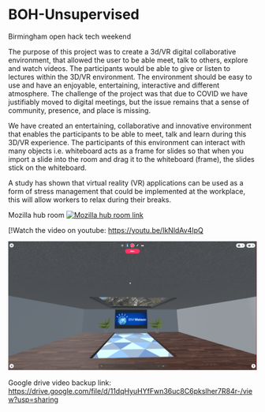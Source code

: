 # BOH-Unsupervised
Birmingham open hack tech weekend

The purpose of this project was to create a 3d/VR digital collaborative environment, that allowed the user to be able meet, talk to others, explore and watch videos. The participants would be able to give or listen to lectures within the 3D/VR environment. The environment should be easy to use and have an enjoyable, entertaining, interactive and different atmosphere. The challenge of the project was that due to COVID we have justifiably moved to digital meetings, but the issue remains that a sense of community, presence, and place is missing. 

We have created an entertaining, collaborative and innovative environment that enables the participants to be able to meet, talk and learn during this 3D/VR experience. The participants of this environment can interact with many objects i.e. whiteboard acts as a frame for slides so that when you import a slide into the room and drag it to the whiteboard (frame), the slides stick on the whiteboard.

A study has shown that virtual reality (VR) applications can be used as a form of stress management that could be implemented at the workplace, this will allow workers to relax during their breaks.

Mozilla hub room
[![Mozilla hub room link](https://miro.medium.com/max/1047/1*UIJVmRu7qFg1Eu3J8Cau5Q.jpeg)](https://hubs.mozilla.com/scenes/xLepdim/openhack)

[!Watch the video on youtube: https://youtu.be/IkNldAv4IpQ

[![Watch the video on youtube](ibm_watson_git.PNG)](https://youtu.be/IkNldAv4IpQ)

Google drive video backup link: https://drive.google.com/file/d/11dqHyuHYfFwn36uc8C6pkslher7R84r-/view?usp=sharing


